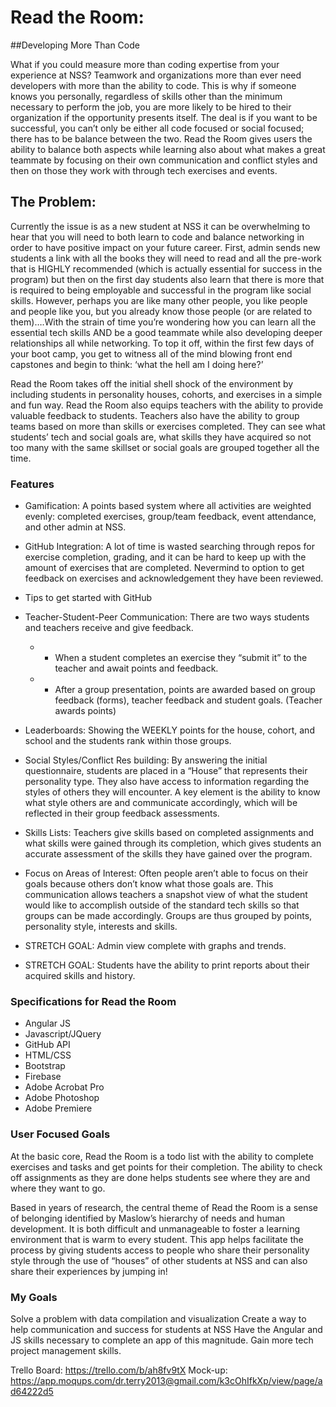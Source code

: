 # Read the Room: 
##Developing More Than Code

What if you could measure more than coding expertise from your experience at NSS? Teamwork and organizations more than ever need developers with more than the ability to code. This is why if someone knows you personally, regardless of skills other than the minimum necessary to perform the job, you are more likely to be hired to their organization if the opportunity presents itself.
The deal is if you want to be successful, you can’t only be either all code focused or social focused; there has to be balance between the two. Read the Room gives users the ability to balance both aspects while learning also about what makes a great teammate by focusing on their own communication and conflict styles and then on those they work with through tech exercises and events.
## The Problem:
Currently the issue is as a new student at NSS it can be overwhelming to hear that you will need to both learn to code and balance networking in order to have positive impact on your future career. First, admin sends new students a link with all the books they will need to read and all the pre-work that is HIGHLY recommended (which is actually essential for success in the program) but then on the first day students also learn that there is more that is required to being employable and successful in the program like social skills.
However, perhaps you are like many other people, you like people and people like you, but you already know those people (or are related to them)….With the strain of time you’re wondering how you can learn all the essential tech skills AND be a good teammate while also developing deeper relationships all while networking. To top it off, within the first few days of your boot camp, you get to witness all of the mind blowing front end capstones and begin to think: ‘what the hell am I doing here?’

Read the Room takes off the initial shell shock of the environment by including students in personality houses, cohorts, and exercises in a simple and fun way. Read the Room also equips teachers with the ability to provide valuable feedback to students. Teachers also have the ability to group teams based on more than skills or exercises completed. They can see what students’ tech and social goals are, what skills they have acquired so not too many with the same skillset or social goals are grouped together all the time.

### Features
- Gamification: A points based system where all activities are weighted evenly: completed exercises, group/team feedback, event attendance, and other admin at NSS.

- GitHub Integration: A lot of time is wasted searching through repos for exercise completion, grading, and it can be hard to keep up with the amount of exercises that are completed. Nevermind to option to get feedback on exercises and acknowledgement they have been reviewed.
- Tips to get started with GitHub
- Teacher-Student-Peer Communication: There are two ways students and teachers receive and give feedback. 
  - -  When a student completes an exercise they “submit it” to the teacher and await points and feedback. 
  - - After a group presentation, points are awarded based on group feedback (forms), teacher feedback  and student goals. (Teacher awards points)
- Leaderboards: Showing the WEEKLY points for the house, cohort, and school and the students rank within those groups.
- Social Styles/Conflict Res building: By answering the initial questionnaire, students are placed in a “House” that represents their personality type. They also have access to information regarding the styles of others they will encounter. A key element is the ability to know what style others are and communicate accordingly, which will be reflected in their group feedback assessments.
- Skills Lists: Teachers give skills based on completed assignments and what skills were gained through its completion, which gives students an accurate assessment of the skills they have gained over the program.
- Focus on Areas of Interest: Often people aren’t able to focus on their goals because others don’t know what those goals are. This communication allows teachers a snapshot view of what the student would like to accomplish outside of the standard tech skills so that groups can be made accordingly. Groups are thus grouped by points, personality style, interests and skills.
- STRETCH GOAL: Admin view complete with graphs and trends.
- STRETCH GOAL: Students have the ability to print reports about their acquired skills and history.

### Specifications for Read the Room
- Angular JS
- Javascript/JQuery
- GitHub API
- HTML/CSS
- Bootstrap
- Firebase
- Adobe Acrobat Pro
- Adobe Photoshop
- Adobe Premiere

### User Focused Goals
At the basic core, Read the Room is a todo list with the ability to complete exercises and tasks and get points for their completion. The ability to check off assignments as they are done helps students see where they are and where they want to go.

Based in years of research, the central theme of Read the Room is a sense of belonging identified by Maslow’s hierarchy of needs and human development. 
It is both difficult and unmanageable to foster a learning environment that is warm to every student. This app helps facilitate the process by giving students access to people who share their personality style through the use of  “houses” of other students at NSS and can also share their experiences by jumping in!

### My Goals
Solve a problem with data compilation and visualization
Create a way to help communication and success for students at NSS
Have the Angular and JS skills necessary to complete an app of this magnitude. 
Gain more tech project management skills.

Trello Board:
https://trello.com/b/ah8fv9tX
Mock-up:
https://app.moqups.com/dr.terry2013@gmail.com/k3cOhIfkXp/view/page/ad64222d5

